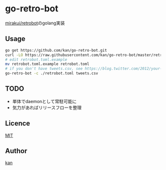 go-retro-bot
====

[mirakui/retrobot](https://github.com/mirakui/retrobot)のgolang実装

## Usage

```sh
go get https://github.com/kan/go-retro-bot.git
curl -LO https://raw.githubusercontent.com/kan/go-retro-bot/master/retrobot.toml.example
# edit retrobot.toml.example
mv retrobot.toml.example retrobot.toml
# if you don't have tweets.csv, see https://blog.twitter.com/2012/your-twitter-archive
go-retro-bot -c ./retrobot.toml tweets.csv
```

## TODO

- 単体でdaemonとして常駐可能に
- 気力があればリリースフローを整理

## Licence

[MIT](https://github.com/kan/go-retro-bot/blob/master/LICENSE)

## Author

[kan](https://github.com/kan)

